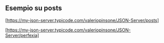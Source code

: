 ## Esempio su posts

[https://my-json-server.typicode.com/valeriopinsone/JSON-Server/posts]

[https://my-json-server.typicode.com/valeriopinsone/JSON-Server/perfexia]

